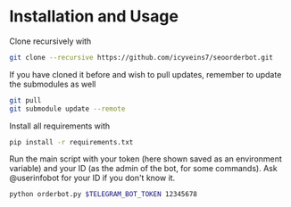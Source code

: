 # Installation and Usage
Clone recursively with 

```bash
git clone --recursive https://github.com/icyveins7/seoorderbot.git
```

If you have cloned it before and wish to pull updates, remember to update the submodules as well

```bash
git pull
git submodule update --remote
```

Install all requirements with

```bash
pip install -r requirements.txt
```

Run the main script with your token (here shown saved as an environment variable)
and your ID (as the admin of the bot, for some commands). Ask @userinfobot
for your ID if you don't know it.

```bash
python orderbot.py $TELEGRAM_BOT_TOKEN 12345678
```

